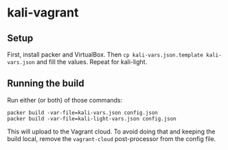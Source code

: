 # kali-vagrant

## Setup
First, install packer and VirtualBox.
Then `cp kali-vars.json.template kali-vars.json` and fill the values.
Repeat for kali-light.

## Running the build

Run either (or both) of those commands:
```
packer build -var-file=kali-vars.json config.json
packer build -var-file=kali-light-vars.json config.json
```

This will upload to the Vagrant cloud.
To avoid doing that and keeping the build local, remove the `vagrant-cloud` post-processor from the config file.

